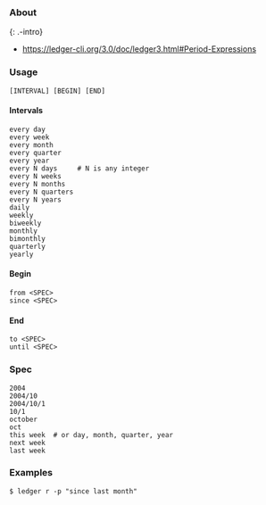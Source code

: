 ### About

{: .-intro}

- <https://ledger-cli.org/3.0/doc/ledger3.html#Period-Expressions>

### Usage

    [INTERVAL] [BEGIN] [END]

#### Intervals

    every day
    every week
    every month
    every quarter
    every year
    every N days     # N is any integer
    every N weeks
    every N months
    every N quarters
    every N years
    daily
    weekly
    biweekly
    monthly
    bimonthly
    quarterly
    yearly

#### Begin

    from <SPEC>
    since <SPEC>

#### End

    to <SPEC>
    until <SPEC>

### Spec

    2004
    2004/10
    2004/10/1
    10/1
    october
    oct
    this week  # or day, month, quarter, year
    next week
    last week

### Examples

    $ ledger r -p "since last month"
